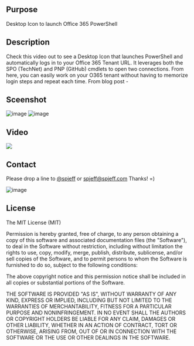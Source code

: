 ## Purpose
Desktop Icon to launch Office 365 PowerShell


## Description
Check this video out to see a Desktop Icon that launches PowerShell and automatically logs in to your Office 365 Tenant URL.   It leverages both the SPO (TechNet) and PNP (GitHub) cmdlets to open two connections.   From here, you can easily work on your O365 tenant without having to memorize login steps and repeat each time.  From blog post - 

## Sceenshot
![image](https://raw.githubusercontent.com/spjeff/spcrud/master/doc/5.png)
![image](https://raw.githubusercontent.com/spjeff/spcrud/master/doc/6.png)

## Video
[![](https://raw.githubusercontent.com/spjeff/spcrud/master/doc/7.png)](http://www.spjeff.com/2016/04/10/video-get-started-with-spcrud-js/ "Get Started with O365 Desktop Icon")

## Contact
Please drop a line to [@spjeff](https://twitter.com/spjeff) or [spjeff@spjeff.com](mailto:spjeff@spjeff.com)
Thanks!  =)

![image](http://img.shields.io/badge/first--timers--only-friendly-blue.svg?style=flat-square)


## License

The MIT License (MIT)

Permission is hereby granted, free of charge, to any person obtaining a copy of this software and associated documentation files (the "Software"), to deal in the Software without restriction, including without limitation the rights to use, copy, modify, merge, publish, distribute, sublicense, and/or sell copies of the Software, and to permit persons to whom the Software is furnished to do so, subject to the following conditions:

The above copyright notice and this permission notice shall be included in all copies or substantial portions of the Software.

THE SOFTWARE IS PROVIDED "AS IS", WITHOUT WARRANTY OF ANY KIND, EXPRESS OR IMPLIED, INCLUDING BUT NOT LIMITED TO THE WARRANTIES OF MERCHANTABILITY, FITNESS FOR A PARTICULAR PURPOSE AND NONINFRINGEMENT. IN NO EVENT SHALL THE AUTHORS OR COPYRIGHT HOLDERS BE LIABLE FOR ANY CLAIM, DAMAGES OR OTHER LIABILITY, WHETHER IN AN ACTION OF CONTRACT, TORT OR OTHERWISE, ARISING FROM, OUT OF OR IN CONNECTION WITH THE SOFTWARE OR THE USE OR OTHER DEALINGS IN THE SOFTWARE.